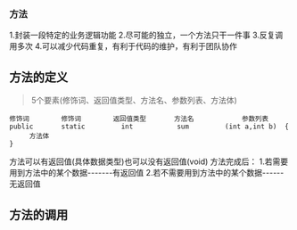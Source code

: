 ### 方法
1.封装一段特定的业务逻辑功能
2.尽可能的独立，一个方法只干一件事
3.反复调用多次
4.可以减少代码重复，有利于代码的维护，有利于团队协作

## 方法的定义
>5个要素(修饰词、返回值类型、方法名、参数列表、方法体)
	 
	修饰词        修饰词        返回值类型       方法名            参数列表
	public       static         int           sum         (int a,int b)  {
	     方法体
	}

方法可以有返回值(具体数据类型)也可以没有返回值(void)
方法完成后：
1.若需要用到方法中的某个数据-------有返回值
2.若不需要用到方法中的某个数据------无返回值



## 方法的调用